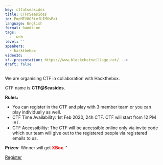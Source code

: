 ```yaml
---
key: ctfatseasides
title: CTF@Seasides
id: PmoMEVHO3imfUIMXsPai
language: English
format: hands-on
tags:
  - _web
level: ''
speakers:
  - hackthebox
videoId: 
<!--presentation: https://www.blockchainvillage.net/ -->
draft: false
---
```

We are organising CTF in collaboration with Hackthebox.

CTF name is <b>CTF@Seasides</b>.

<b>Rules:</b> 
<ul>
<li>You can register in the CTF and play with 3 member team or you can play individually as well.</li>
<li>CTF Time Availability: 1st Feb 2020, 24h CTF. CTF will start from 12 PM IST.</li>
<li>CTF Accessibility: The CTF will be accessible online only via invite code which our team will give out to the registered people via registered emails to us.</li>
</ul>


<b>Prizes:</b> Winner will get <b><font color="red">XBox</font></b>. "

<a align="center" class="btn primary" target="_blank" rel="noopener" href="https://docs.google.com/forms/d/1hCFEtGcU8UaBJCg4heiwzwNYTtRFEGDUUHfUf78US5w">Register</a>